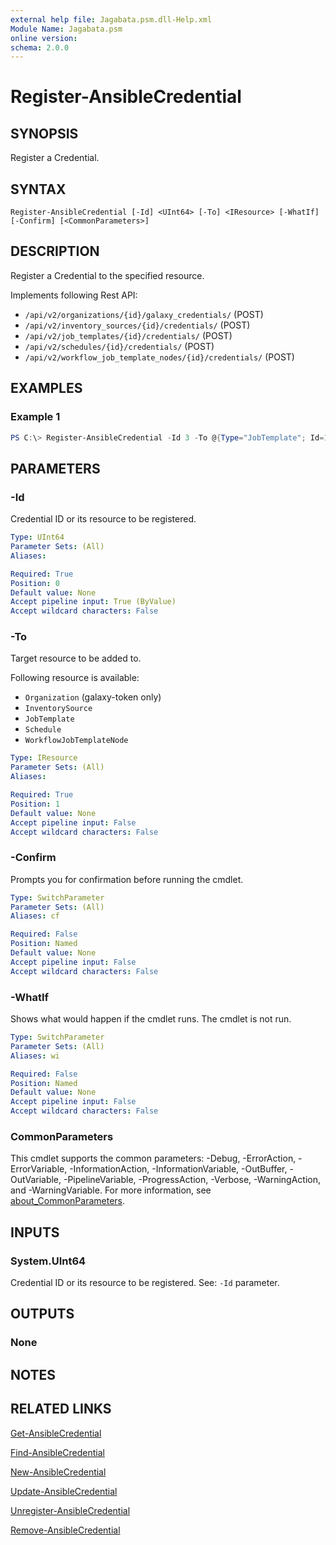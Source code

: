 ```yaml
---
external help file: Jagabata.psm.dll-Help.xml
Module Name: Jagabata.psm
online version:
schema: 2.0.0
---
```


# Register-AnsibleCredential

## SYNOPSIS
Register a Credential.

## SYNTAX

```
Register-AnsibleCredential [-Id] <UInt64> [-To] <IResource> [-WhatIf] [-Confirm] [<CommonParameters>]
```

## DESCRIPTION
Register a Credential to the specified resource.

Implements following Rest API:  
- `/api/v2/organizations/{id}/galaxy_credentials/` (POST)  
- `/api/v2/inventory_sources/{id}/credentials/` (POST)  
- `/api/v2/job_templates/{id}/credentials/` (POST)  
- `/api/v2/schedules/{id}/credentials/` (POST)  
- `/api/v2/workflow_job_template_nodes/{id}/credentials/` (POST)

## EXAMPLES

### Example 1
```powershell
PS C:\> Register-AnsibleCredential -Id 3 -To @{Type="JobTemplate"; Id=10}
```

## PARAMETERS

### -Id
Credential ID or its resource to be registered.

```yaml
Type: UInt64
Parameter Sets: (All)
Aliases:

Required: True
Position: 0
Default value: None
Accept pipeline input: True (ByValue)
Accept wildcard characters: False
```

### -To
Target resource to be added to.

Following resource is available:  
- `Organization` (galaxy-token only)  
- `InventorySource`  
- `JobTemplate`  
- `Schedule`  
- `WorkflowJobTemplateNode`

```yaml
Type: IResource
Parameter Sets: (All)
Aliases:

Required: True
Position: 1
Default value: None
Accept pipeline input: False
Accept wildcard characters: False
```

### -Confirm
Prompts you for confirmation before running the cmdlet.

```yaml
Type: SwitchParameter
Parameter Sets: (All)
Aliases: cf

Required: False
Position: Named
Default value: None
Accept pipeline input: False
Accept wildcard characters: False
```

### -WhatIf
Shows what would happen if the cmdlet runs.
The cmdlet is not run.

```yaml
Type: SwitchParameter
Parameter Sets: (All)
Aliases: wi

Required: False
Position: Named
Default value: None
Accept pipeline input: False
Accept wildcard characters: False
```

### CommonParameters
This cmdlet supports the common parameters: -Debug, -ErrorAction, -ErrorVariable, -InformationAction, -InformationVariable, -OutBuffer, -OutVariable, -PipelineVariable, -ProgressAction, -Verbose, -WarningAction, and -WarningVariable. For more information, see [about_CommonParameters](http://go.microsoft.com/fwlink/?LinkID=113216).

## INPUTS

### System.UInt64
Credential ID or its resource to be registered.
See: `-Id` parameter.

## OUTPUTS

### None

## NOTES

## RELATED LINKS

[Get-AnsibleCredential](Get-AnsibleCredential.md)

[Find-AnsibleCredential](Find-AnsibleCredential.md)

[New-AnsibleCredential](New-AnsibleCredential.md)

[Update-AnsibleCredential](Update-AnsibleCredential.md)

[Unregister-AnsibleCredential](Unregister-AnsibleCredential.md)

[Remove-AnsibleCredential](Remove-AnsibleCredential.md)

